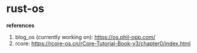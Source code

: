 # rust-os
**references**
1. blog_os (currently working on): https://os.phil-opp.com/
2. rcore: https://rcore-os.cn/rCore-Tutorial-Book-v3/chapter0/index.html
